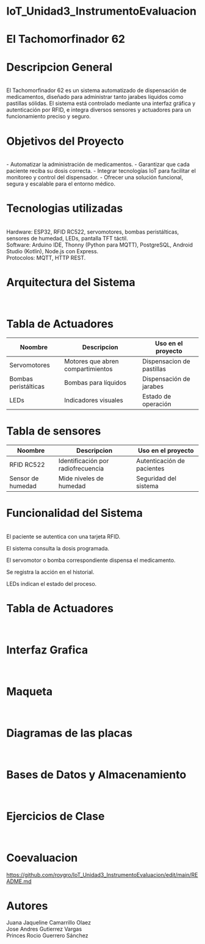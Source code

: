 # IoT_Unidad3_InstrumentoEvaluacion

# El Tachomorfinador 62 

# Descripcion General
<br>
El Tachomorfinador 62 es un sistema automatizado de dispensación de medicamentos, diseñado para administrar tanto jarabes líquidos como pastillas sólidas. El sistema está controlado mediante una interfaz gráfica y autenticación por RFID, e integra diversos sensores y actuadores para un funcionamiento preciso y seguro.


# Objetivos del Proyecto
<br>
- Automatizar la administración de medicamentos.
- Garantizar que cada paciente reciba su dosis correcta.
- Integrar tecnologías IoT para facilitar el monitoreo y control del dispensador.
- Ofrecer una solución funcional, segura y escalable para el entorno médico.

# Tecnologias utilizadas
<br>
Hardware: ESP32, RFID RC522, servomotores, bombas peristálticas, sensores de humedad, LEDs, pantalla TFT táctil.
<br>
Software: Arduino IDE, Thonny (Python para MQTT), PostgreSQL, Android Studio (Kotlin), Node.js con Express.
<br>
Protocolos: MQTT, HTTP REST.

# Arquitectura del Sistema
<br>

# Tabla de Actuadores
| Noombre | Descripcion | Uso en el proyecto |
|--------------|-----------|-----------|
|Servomotores| Motores que abren compartimientos | Dispensacion de pastillas | 
|Bombas peristálticas| Bombas para líquidos | Dispensación de jarabes |
|LEDs | Indicadores visuales | Estado de operación |


# Tabla de sensores
| Noombre | Descripcion | Uso en el proyecto |
|--------------|-----------|-----------|
|RFID RC522| Identificación por radiofrecuencia | Autenticación de pacientes |
|Sensor de humedad | Mide niveles de humedad | Seguridad del sistema |

# Funcionalidad del Sistema
<br>
El paciente se autentica con una tarjeta RFID.

El sistema consulta la dosis programada.

El servomotor o bomba correspondiente dispensa el medicamento.

Se registra la acción en el historial.

LEDs indican el estado del proceso.

# Tabla de Actuadores
<br>

# Interfaz Grafica 
<br>

# Maqueta 
<br>

# Diagramas de las placas
<br>

# Bases de Datos y Almacenamiento 
<br>

# Ejercicios de Clase 
<br>

# Coevaluacion 

https://github.com/roygro/IoT_Unidad3_InstrumentoEvaluacion/edit/main/README.md

# Autores 

Juana Jaqueline Camarrillo Olaez
<br>
Jose Andres Gutierrez Vargas
<br>
Princes Rocio Guerrero Sánchez 
<br>
